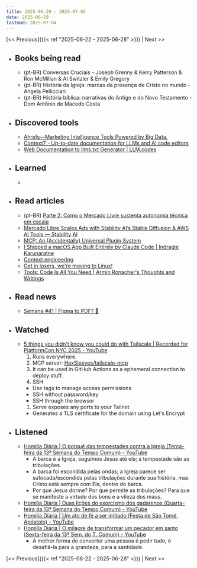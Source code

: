 ```yaml
---
title: 2025-06-29 - 2025-07-05
date: 2025-06-29
lastmod: 2025-07-04
---
```


[<< Previous]({{< ref "2025-06-22 - 2025-06-28" >}}) | Next >>

- ## Books being read
  - (pt-BR) Conversas Cruciais - Joseph Grenny & Kerry Patterson & Ron McMillan
    & Al Switzler & Emily Gregory
  - (pt-BR) História da Igreja: marcas da presença de Cristo no mundo - Angela
    Pellicciari
  - (pt-BR) História bíblica: narrativas do Antigo e do Novo Testamento - Dom
    Antônio de Macedo Costa

- ## Discovered tools
  - [Ahrefs—Marketing Intelligence Tools Powered by Big Data.](https://ahrefs.com)
  - [Context7 - Up-to-date documentation for LLMs and AI code editors](https://context7.com)
  - [Web Documentation to llms.txt Generator | LLM.codes](https://llm.codes)

- ## Learned
  -

- ## Read articles
  - (pt-BR) [Parte 2: Como o Mercado Livre sustenta autonomia técnica em escala](https://www.productgurus.com.br/p/parte-2-produto-sem-pm-como-o-meli)
  - [Mercado Libre Scales Ads with Stability AI’s Stable Diffusion &amp; AWS AI Tools &mdash; Stability AI](https://stability.ai/customer-stories/mercado-libre-achieves-growth-through-stable-diffusion-ai)
  - [MCP: An (Accidentally) Universal Plugin System](https://worksonmymachine.substack.com/p/mcp-an-accidentally-universal-plugin)
  - [I Shipped a macOS App Built Entirely by Claude Code | Indragie Karunaratne](https://www.indragie.com/blog/i-shipped-a-macos-app-built-entirely-by-claude-code)
  - [Context engineering](https://simonwillison.net/2025/Jun/27/context-engineering)
  - [Get in losers, we're moving to Linux!](https://world.hey.com/dhh/get-in-losers-we-re-moving-to-linux-5e1b93cd)
  - [Tools: Code Is All You Need | Armin Ronacher's Thoughts and Writings](https://lucumr.pocoo.org/2025/7/3/tools)

- ## Read news
  - [Semana #41 | Figma to PDF? 👀](https://mabreu.substack.com/p/semana-41-figma-to-pdf)

- ## Watched
  - [5 things you didn&#39;t know you could do with Tailscale | Recorded for PlatformCon NYC 2025 - YouTube](https://www.youtube.com/watch?v=dZs-xPKD2vM)
    1. Runs everywhere.
    1. MCP server: [HexSleeves/tailscale-mcp](https://github.com/HexSleeves/tailscale-mcp)
    1. It can be used in GitHub Actions as a ephemeral connection to deploy stuff.
    1. SSH
      - Use tags to manage access permissions
      - SSH without password/key
      - SSH through the browser
    1. Serve exposes any ports to your Tailnet
      - Generates a TLS certificate for the domain using Let's Encrypt

- ## Listened
  - [Homilia Diária | O porquê das tempestades contra a Igreja (Terça-feira da 13ª Semana do Tempo Comum) - YouTube](https://www.youtube.com/watch?v=GT5dVa2UvBM)
    - A barca é a Igreja, seguimos Jesus até ela; a tempestade são as
      tribulações.
    - A barca foi escondida pelas ondas; a Igreja parece ser sufocada/escondida
      pelas tribulações durante sua história, mas Cristo está sempre com
      Ela, dentro do barca.
    - Por que Jesus dorme? Por que permite as tribulações? Para que se
      manifeste a virtude dos bons e a vileza dos maus.
  - [Homilia Diária | Duas lições do exorcismo dos gadarenos (Quarta-feira da 13ª Semana do Tempo Comum) - YouTube](https://www.youtube.com/watch?v=gWLnJ7i02h8)
  - [Homilia Diária | Um ato de fé a ser imitado (Festa de São Tomé, Apóstolo) - YouTube](https://www.youtube.com/watch?v=-hNCXPZCJy8)
  - [Homilia Diária | O milagre de transformar um pecador em santo (Sexta-feira da 13ª Sem. do T. Comum) - YouTube](https://www.youtube.com/watch?v=AuEQh8S7vQM)
    - A melhor forma de converter uma pessoa é pedir tudo, é
      desafiá-la para a grandeza, para a santidade.

[<< Previous]({{< ref "2025-06-22 - 2025-06-28" >}}) | Next >>
